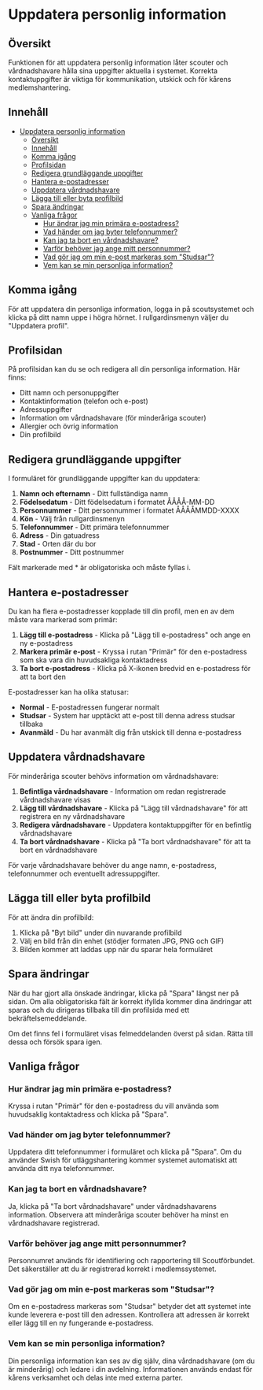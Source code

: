# Uppdatera personlig information

## Översikt

Funktionen för att uppdatera personlig information låter scouter och vårdnadshavare hålla sina uppgifter aktuella i systemet. Korrekta kontaktuppgifter är viktiga för kommunikation, utskick och för kårens medlemshantering.

## Innehåll

- [Uppdatera personlig information](#uppdatera-personlig-information)
  - [Översikt](#översikt)
  - [Innehåll](#innehåll)
  - [Komma igång](#komma-igång)
  - [Profilsidan](#profilsidan)
  - [Redigera grundläggande uppgifter](#redigera-grundläggande-uppgifter)
  - [Hantera e-postadresser](#hantera-e-postadresser)
  - [Uppdatera vårdnadshavare](#uppdatera-vårdnadshavare)
  - [Lägga till eller byta profilbild](#lägga-till-eller-byta-profilbild)
  - [Spara ändringar](#spara-ändringar)
  - [Vanliga frågor](#vanliga-frågor)
    - [Hur ändrar jag min primära e-postadress?](#hur-ändrar-jag-min-primära-e-postadress)
    - [Vad händer om jag byter telefonnummer?](#vad-händer-om-jag-byter-telefonnummer)
    - [Kan jag ta bort en vårdnadshavare?](#kan-jag-ta-bort-en-vårdnadshavare)
    - [Varför behöver jag ange mitt personnummer?](#varför-behöver-jag-ange-mitt-personnummer)
    - [Vad gör jag om min e-post markeras som "Studsar"?](#vad-gör-jag-om-min-e-post-markeras-som-studsar)
    - [Vem kan se min personliga information?](#vem-kan-se-min-personliga-information)

## Komma igång

För att uppdatera din personliga information, logga in på scoutsystemet och klicka på ditt namn uppe i högra hörnet. I rullgardinsmenyn väljer du "Uppdatera profil".

## Profilsidan

På profilsidan kan du se och redigera all din personliga information. Här finns:

- Ditt namn och personuppgifter
- Kontaktinformation (telefon och e-post)
- Adressuppgifter
- Information om vårdnadshavare (för minderåriga scouter)
- Allergier och övrig information
- Din profilbild

## Redigera grundläggande uppgifter

I formuläret för grundläggande uppgifter kan du uppdatera:

1. **Namn och efternamn** - Ditt fullständiga namn
2. **Födelsedatum** - Ditt födelsedatum i formatet ÅÅÅÅ-MM-DD
3. **Personnummer** - Ditt personnummer i formatet ÅÅÅÅMMDD-XXXX
4. **Kön** - Välj från rullgardinsmenyn
5. **Telefonnummer** - Ditt primära telefonnummer
6. **Adress** - Din gatuadress
7. **Stad** - Orten där du bor
8. **Postnummer** - Ditt postnummer

Fält markerade med * är obligatoriska och måste fyllas i.

## Hantera e-postadresser

Du kan ha flera e-postadresser kopplade till din profil, men en av dem måste vara markerad som primär:

1. **Lägg till e-postadress** - Klicka på "Lägg till e-postadress" och ange en ny e-postadress
2. **Markera primär e-post** - Kryssa i rutan "Primär" för den e-postadress som ska vara din huvudsakliga kontaktadress
3. **Ta bort e-postadress** - Klicka på X-ikonen bredvid en e-postadress för att ta bort den

E-postadresser kan ha olika statusar:
- **Normal** - E-postadressen fungerar normalt
- **Studsar** - System har upptäckt att e-post till denna adress studsar tillbaka
- **Avanmäld** - Du har avanmält dig från utskick till denna e-postadress

## Uppdatera vårdnadshavare

För minderåriga scouter behövs information om vårdnadshavare:

1. **Befintliga vårdnadshavare** - Information om redan registrerade vårdnadshavare visas
2. **Lägg till vårdnadshavare** - Klicka på "Lägg till vårdnadshavare" för att registrera en ny vårdnadshavare
3. **Redigera vårdnadshavare** - Uppdatera kontaktuppgifter för en befintlig vårdnadshavare
4. **Ta bort vårdnadshavare** - Klicka på "Ta bort vårdnadshavare" för att ta bort en vårdnadshavare

För varje vårdnadshavare behöver du ange namn, e-postadress, telefonnummer och eventuellt adressuppgifter.

## Lägga till eller byta profilbild

För att ändra din profilbild:

1. Klicka på "Byt bild" under din nuvarande profilbild
2. Välj en bild från din enhet (stödjer formaten JPG, PNG och GIF)
3. Bilden kommer att laddas upp när du sparar hela formuläret

## Spara ändringar

När du har gjort alla önskade ändringar, klicka på "Spara" längst ner på sidan. Om alla obligatoriska fält är korrekt ifyllda kommer dina ändringar att sparas och du dirigeras tillbaka till din profilsida med ett bekräftelsemeddelande.

Om det finns fel i formuläret visas felmeddelanden överst på sidan. Rätta till dessa och försök spara igen.

## Vanliga frågor

### Hur ändrar jag min primära e-postadress?
Kryssa i rutan "Primär" för den e-postadress du vill använda som huvudsaklig kontaktadress och klicka på "Spara".

### Vad händer om jag byter telefonnummer?
Uppdatera ditt telefonnummer i formuläret och klicka på "Spara". Om du använder Swish för utläggshantering kommer systemet automatiskt att använda ditt nya telefonnummer.

### Kan jag ta bort en vårdnadshavare?
Ja, klicka på "Ta bort vårdnadshavare" under vårdnadshavarens information. Observera att minderåriga scouter behöver ha minst en vårdnadshavare registrerad.

### Varför behöver jag ange mitt personnummer?
Personnumret används för identifiering och rapportering till Scoutförbundet. Det säkerställer att du är registrerad korrekt i medlemssystemet.

### Vad gör jag om min e-post markeras som "Studsar"?
Om en e-postadress markeras som "Studsar" betyder det att systemet inte kunde leverera e-post till den adressen. Kontrollera att adressen är korrekt eller lägg till en ny fungerande e-postadress.

### Vem kan se min personliga information?
Din personliga information kan ses av dig själv, dina vårdnadshavare (om du är minderårig) och ledare i din avdelning. Informationen används endast för kårens verksamhet och delas inte med externa parter. 
